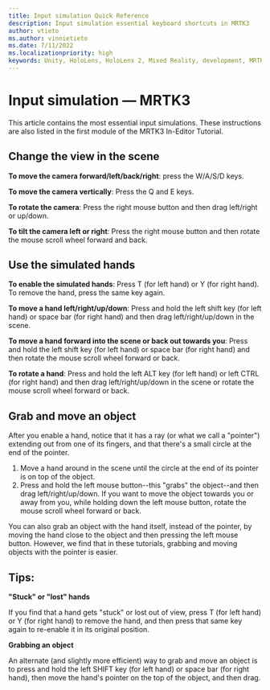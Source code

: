 ```yaml
---
title: Input simulation Quick Reference
description: Input simulation essential keyboard shortcuts in MRTK3
author: vtieto
ms.author: vinnietieto
ms.date: 7/11/2022
ms.localizationpriority: high
keywords: Unity, HoloLens, HoloLens 2, Mixed Reality, development, MRTK3, Mixed Reality Toolkit, input simulation, in-editor tutorial
---
```


# Input simulation &#8212; MRTK3

This article contains the most essential input simulations. These instructions are also listed in the first module of the MRTK3 In-Editor Tutorial.

## Change the view in the scene

**To move the camera forward/left/back/right**:
press the W/A/S/D keys.

**To move the camera vertically**:
Press the Q and E keys.

**To rotate the camera**:
Press the right mouse button and then drag left/right or up/down.

**To tilt the camera left or right**:
Press the right mouse button and then rotate the mouse scroll wheel forward and back.

## Use the simulated hands

**To enable the simulated hands**:
Press T (for left hand) or Y (for right hand). To remove the hand, press the same key again.

**To move a hand left/right/up/down**:
Press and hold the left shift key (for left hand) or space bar (for right hand) and then drag left/right/up/down in the scene.

**To move a hand forward into the scene or back out towards you**:
Press and hold the left shift key (for left hand) or space bar (for right hand) and then rotate the mouse scroll wheel forward or back.

**To rotate a hand**:
Press and hold the left ALT key (for left hand) or left CTRL (for right hand) and then drag left/right/up/down in the scene or rotate the mouse scroll wheel forward or back.

## Grab and move an object

After you enable a hand, notice that it has a ray (or what we call a "pointer") extending out from one of its fingers, and that there's a small circle at the end of the pointer.

1. Move a hand around in the scene until the circle at the end of its pointer is on top of the object.
2. Press and hold the left mouse button--this "grabs" the object--and then drag left/right/up/down. If you want to move the object towards you or away from you, while holding down the left mouse button, rotate the mouse scroll wheel forward or back.

You can also grab an object with the hand itself, instead of the pointer, by moving the hand close to the object and then pressing the left mouse button. However, we find that in these tutorials, grabbing and moving objects with the pointer is easier.

## Tips:

**"Stuck" or "lost" hands**

If you find that a hand gets "stuck" or lost out of view, press T (for left hand) or Y (for right hand) to remove the hand, and then press that same key again to re-enable it in its original position.

**Grabbing an object**

An alternate (and slightly more efficient) way to grab and move an object is to press and hold the left SHIFT key (for left hand) or space bar (for right hand), then move the hand's pointer on the top of the object, and then drag.
